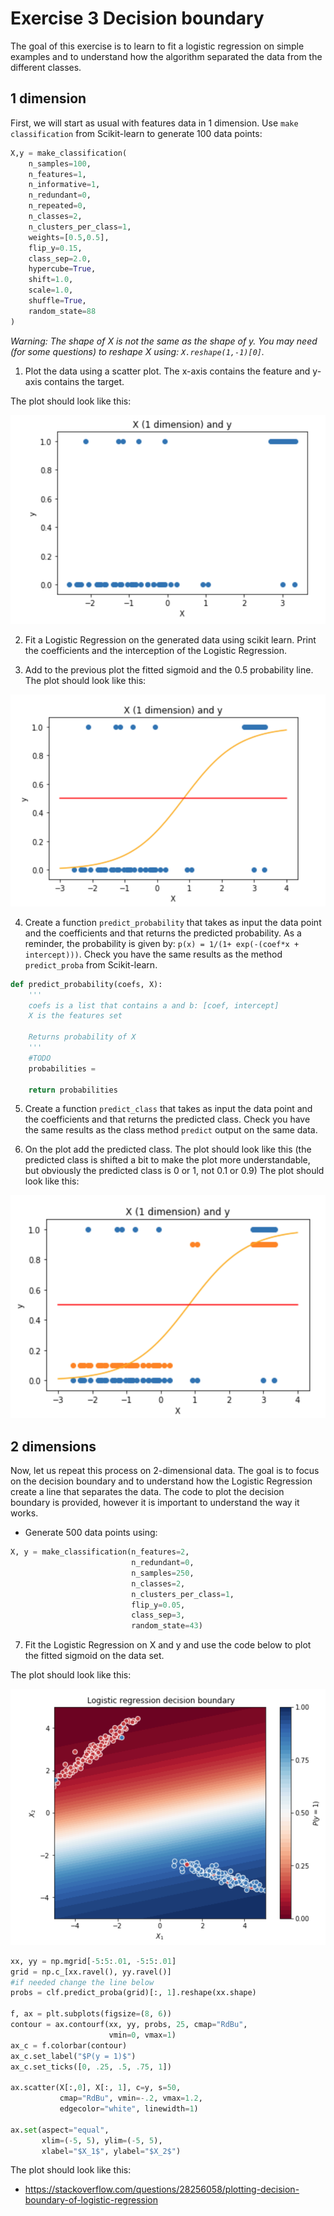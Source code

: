 # Exercise 3 Decision boundary

The goal of this exercise is to learn to fit a logistic regression on simple examples and to understand how the algorithm separated the data from the different classes.  

## 1 dimension

First, we will start as usual with features data in 1 dimension. Use `make classification` from Scikit-learn to generate 100 data points:

```python
X,y = make_classification(
    n_samples=100,
    n_features=1,
    n_informative=1,
    n_redundant=0,
    n_repeated=0,
    n_classes=2,
    n_clusters_per_class=1,
    weights=[0.5,0.5],
    flip_y=0.15,
    class_sep=2.0,
    hypercube=True,
    shift=1.0,
    scale=1.0,
    shuffle=True,
    random_state=88
)
```

*Warning: The shape of X is not the same as the shape of y. You may need (for some questions) to reshape X using: `X.reshape(1,-1)[0]`.*

1. Plot the data using a scatter plot. The x-axis contains the feature and y-axis contains the target.

The plot should look like this:

![alt text][ex3q1]

[ex3q3]: ./w2_day2_ex3_q3.png "Scatter plot"

2. Fit a Logistic Regression on the generated data using scikit learn. Print the coefficients and the interception of the Logistic Regression.

3. Add to the previous plot the fitted sigmoid and the 0.5 probability line. The plot should look like this:

![alt text][ex3q3]

[ex3q1]: ./w2_day2_ex3_q1.png "Scatter plot + Logistic regression"

4.  Create a function `predict_probability` that takes as input the data point and the coefficients and that returns the predicted probability. As a reminder, the probability is given by: `p(x) = 1/(1+ exp(-(coef*x + intercept)))`.  Check you have the same results as the method `predict_proba` from Scikit-learn.

```python
def predict_probability(coefs, X):
    '''
    coefs is a list that contains a and b: [coef, intercept]
    X is the features set 

    Returns probability of X 
    '''
    #TODO
    probabilities = 

    return probabilities
```

5. Create a function  `predict_class` that takes as input the data point and the coefficients and that returns the predicted class. Check you have the same results as the class method `predict` output on the same data.

6. On the plot add the predicted class. The plot should look like this (the predicted class is shifted a bit to make the plot more understandable, but obviously the predicted class is 0 or 1, not 0.1 or 0.9)
The plot should look like this:

![alt text][ex3q6]

[ex3q6]: ./w2_day2_ex3_q5.png "Scatter plot + Logistic regression + predictions"

## 2 dimensions

Now, let us repeat this process on 2-dimensional data. The goal is to focus on the decision boundary and to understand how the Logistic Regression create a line that separates the data. The code to plot the decision boundary is provided, however it is important to understand the way it works.

- Generate 500 data points using:

```python
X, y = make_classification(n_features=2,
                           n_redundant=0,
                           n_samples=250,
                           n_classes=2,
                           n_clusters_per_class=1,
                           flip_y=0.05,
                           class_sep=3, 
                           random_state=43)
```

7. Fit the Logistic Regression on X and y and use the code below to plot the fitted sigmoid on the data set.

The plot should look like this:

![alt text][ex3q7]

[ex3q7]: ./w2_day2_ex3_q6.png "Logistic regression decision boundary"

```python
xx, yy = np.mgrid[-5:5:.01, -5:5:.01]
grid = np.c_[xx.ravel(), yy.ravel()]
#if needed change the line below
probs = clf.predict_proba(grid)[:, 1].reshape(xx.shape)

f, ax = plt.subplots(figsize=(8, 6))
contour = ax.contourf(xx, yy, probs, 25, cmap="RdBu",
                      vmin=0, vmax=1)
ax_c = f.colorbar(contour)
ax_c.set_label("$P(y = 1)$")
ax_c.set_ticks([0, .25, .5, .75, 1])

ax.scatter(X[:,0], X[:, 1], c=y, s=50,
           cmap="RdBu", vmin=-.2, vmax=1.2,
           edgecolor="white", linewidth=1)

ax.set(aspect="equal",
       xlim=(-5, 5), ylim=(-5, 5),
       xlabel="$X_1$", ylabel="$X_2$")

```

The plot should look like this:

- https://stackoverflow.com/questions/28256058/plotting-decision-boundary-of-logistic-regression

